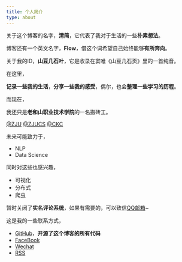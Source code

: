 ```yaml
---
title: 个人简介
type: about
---
```


关于这个博客的名字，**清简**，它代表了我对于生活的一些**朴素想法**。

博客还有一个英文名字，**Flow**，借这个词希望自己始终能够**有所奔向**。

关于我的ID，**山豆几石叶**，它是收录在窦唯《山豆几石页》里的一首纯音。

在这里，

**记录一些我的生活**，**分享一些我的感受**，偶尔，也会**整理一些学习的历程**。

而现在，

我还只是**老和山职业技术学院**的一名搬砖工。

[@ZJU](http://www.zju.edu.cn) [@ZJUCS](http://www.cs.zju.edu.cn) [@CKC](http://ckc.zju.edu.cn)

未来可能致力于，

- NLP
- Data Science

同时对这些也感兴趣，

- 可视化
- 分布式
- 爬虫

暂时关闭了**实名评论系统**，如果有需要的，可以致信[QQ邮箱](mailto:527892245@qq.com)~

这是我的一些联系方式，

- [GitHub](https://github.com/antct)，**开源了这个博客的所有代码**
- [FaceBook](https://www.facebook.com/profile.php?id=100032502468035)
- [Wechat](/blog/assets/wechat.jpg)
- [RSS](/blog/atom.xml)
